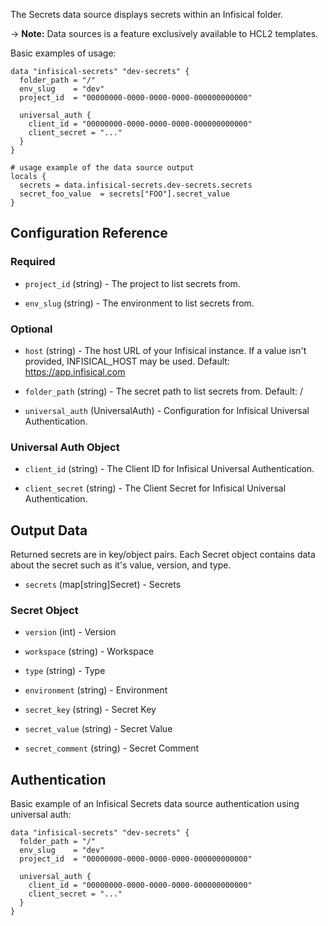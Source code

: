 The Secrets data source displays secrets within an Infisical folder.

-> **Note:** Data sources is a feature exclusively available to HCL2 templates.

Basic examples of usage:

```hcl
data "infisical-secrets" "dev-secrets" {
  folder_path = "/"
  env_slug    = "dev"
  project_id  = "00000000-0000-0000-0000-000000000000"

  universal_auth {
    client_id = "00000000-0000-0000-0000-000000000000"
    client_secret = "..."
  }
}

# usage example of the data source output
locals {
  secrets = data.infisical-secrets.dev-secrets.secrets
  secret_foo_value  = secrets["FOO"].secret_value
}
```

## Configuration Reference

### Required

<!-- Code generated from the comments of the Config struct in datasource/secrets/data.go; DO NOT EDIT MANUALLY -->

- `project_id` (string) - The project to list secrets from.

- `env_slug` (string) - The environment to list secrets from.

<!-- End of code generated from the comments of the Config struct in datasource/secrets/data.go; -->

### Optional

<!-- Code generated from the comments of the Config struct in datasource/secrets/data.go; DO NOT EDIT MANUALLY -->

- `host` (string) - The host URL of your Infisical instance. If a value isn't provided, INFISICAL_HOST may be used. Default: https://app.infisical.com

- `folder_path` (string) - The secret path to list secrets from. Default: /

- `universal_auth` (UniversalAuth) - Configuration for Infisical Universal Authentication.

<!-- End of code generated from the comments of the Config struct in datasource/secrets/data.go; -->

### Universal Auth Object

<!-- Code generated from the comments of the UniversalAuth struct in datasource/secrets/data.go; DO NOT EDIT MANUALLY -->

- `client_id` (string) - The Client ID for Infisical Universal Authentication.

- `client_secret` (string) - The Client Secret for Infisical Universal Authentication.

<!-- End of code generated from the comments of the UniversalAuth struct in datasource/secrets/data.go; -->

## Output Data

Returned secrets are in key/object pairs. Each Secret object contains data about the secret such as it's value, version, and type.

<!-- Code generated from the comments of the DatasourceOutput struct in datasource/secrets/data.go; DO NOT EDIT MANUALLY -->

- `secrets` (map[string]Secret) - Secrets

<!-- End of code generated from the comments of the DatasourceOutput struct in datasource/secrets/data.go; -->

### Secret Object

<!-- Code generated from the comments of the Secret struct in datasource/secrets/data.go; DO NOT EDIT MANUALLY -->

- `version` (int) - Version

- `workspace` (string) - Workspace

- `type` (string) - Type

- `environment` (string) - Environment

- `secret_key` (string) - Secret Key

- `secret_value` (string) - Secret Value

- `secret_comment` (string) - Secret Comment

<!-- End of code generated from the comments of the Secret struct in datasource/secrets/data.go; -->

## Authentication

Basic example of an Infisical Secrets data source authentication using universal auth:

```hcl
data "infisical-secrets" "dev-secrets" {
  folder_path = "/"
  env_slug    = "dev"
  project_id  = "00000000-0000-0000-0000-000000000000"

  universal_auth {
    client_id = "00000000-0000-0000-0000-000000000000"
    client_secret = "..."
  }
}
```
